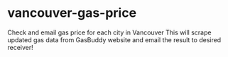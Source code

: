 # vancouver-gas-price
Check and email gas price for each city in Vancouver
This will scrape updated gas data from GasBuddy website and email the result to desired receiver!
